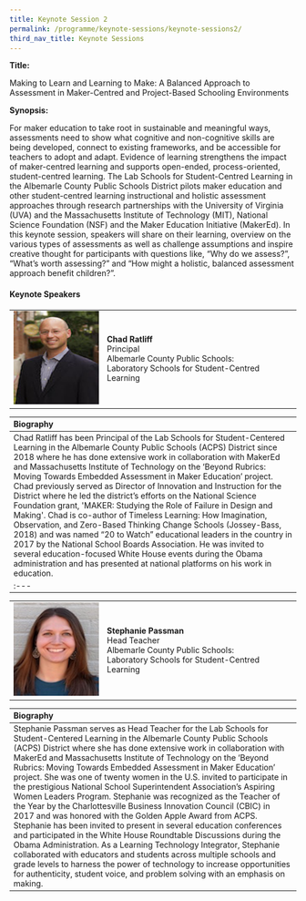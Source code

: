 ```yaml
---
title: Keynote Session 2
permalink: /programme/keynote-sessions/keynote-sessions2/
third_nav_title: Keynote Sessions
---
```


**Title:** 

Making to Learn and Learning to Make: A Balanced Approach to Assessment in Maker-Centred and Project-Based Schooling Environments

**Synopsis:**

For maker education to take root in sustainable and meaningful ways, assessments need to show what cognitive and non-cognitive skills are being developed, connect to existing frameworks, and be accessible for teachers to adopt and adapt. Evidence of learning strengthens the impact of maker-centred learning and supports open-ended, process-oriented, student-centred learning. The Lab Schools for Student-Centred Learning in the Albemarle County Public Schools District pilots maker education and other student-centred learning instructional and holistic assessment approaches through research partnerships with the University of Virginia (UVA) and the Massachusetts Institute of Technology (MIT), National Science Foundation (NSF) and the Maker Education Initiative (MakerEd).  In this keynote session, speakers will share on their learning, overview on the various types of assessments as well as challenge assumptions and inspire creative thought for participants with questions like, “Why do we assess?”, “What’s worth assessing?” and “How might a holistic, balanced assessment approach benefit children?”.


#### **Keynote Speakers**

<table style="width: 100%;" border="0" cellpadding="10">
<tbody>
<tr>
<td style="width: 150px;"><img src="/images/Photo_Chad Ratliff.jpg" alt="Chad Ratliff" /></td>
<td><strong>Chad Ratliff</strong><br />Principal<br />Albemarle County Public Schools:  <br />Laboratory Schools for Student-Centred Learning<br></td>
</tr>
</tbody>
</table>

| **Biography** |
|:---|
| Chad Ratliff has been Principal of the Lab Schools for Student-Centered Learning in the Albemarle County Public Schools (ACPS) District since 2018 where he has done extensive work in collaboration with MakerEd and Massachusetts Institute of Technology on the ‘Beyond Rubrics: Moving Towards Embedded Assessment in Maker Education’ project. Chad previously served as Director of Innovation and Instruction for the District where he led the district’s efforts on the National Science Foundation grant, 'MAKER: Studying the Role of Failure in Design and Making'. Chad is co-author of Timeless Learning: How Imagination, Observation, and Zero-Based Thinking Change Schools (Jossey-Bass, 2018) and was named “20 to Watch” educational leaders in the country in 2017 by the National School Boards Association. He was invited to several education-focused White House events during the Obama administration and has presented at national platforms on his work in education. |
|:---|
</tr>
<tr>
<table style="width: 100%;" border="0" cellpadding="10">
<tbody>
<tr>
<td style="width: 150px;"><img src="/images/Photo_Stephanie Passman.jpg" alt="Stephanie Passman" /></td>
<td><strong>Stephanie Passman</strong><br />Head Teacher<br />Albemarle County Public Schools: <br />Laboratory Schools for Student-Centred Learning<br></td>
</tr>
</tbody>
</table>

| **Biography** |
|:---|
| Stephanie Passman serves as Head Teacher for the Lab Schools for Student-Centered Learning in the Albemarle County Public Schools (ACPS) District where she has done extensive work in collaboration with MakerEd and Massachusetts Institute of Technology on the ‘Beyond Rubrics: Moving Towards Embedded Assessment in Maker Education’ project. She was one of twenty women in the U.S. invited to participate in the prestigious National School Superintendent Association’s Aspiring Women Leaders Program. Stephanie was recognized as the Teacher of the Year by the Charlottesville Business Innovation Council (CBIC) in 2017 and was honored with the Golden Apple Award from ACPS. Stephanie has been invited to present in several education conferences and participated in the White House Roundtable Discussions during the Obama Administration. As a Learning Technology Integrator, Stephanie collaborated with educators and students across multiple schools and grade levels to harness the power of technology to increase opportunities for authenticity, student voice, and problem solving with an emphasis on making.|

